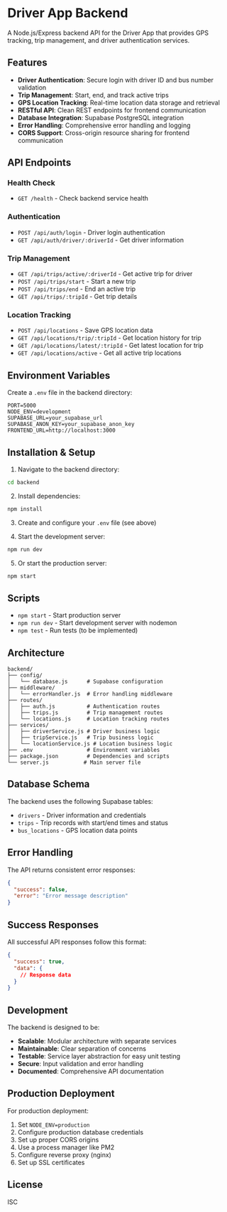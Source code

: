 # Driver App Backend

A Node.js/Express backend API for the Driver App that provides GPS tracking, trip management, and driver authentication services.

## Features

- **Driver Authentication**: Secure login with driver ID and bus number validation
- **Trip Management**: Start, end, and track active trips
- **GPS Location Tracking**: Real-time location data storage and retrieval
- **RESTful API**: Clean REST endpoints for frontend communication
- **Database Integration**: Supabase PostgreSQL integration
- **Error Handling**: Comprehensive error handling and logging
- **CORS Support**: Cross-origin resource sharing for frontend communication

## API Endpoints

### Health Check
- `GET /health` - Check backend service health

### Authentication
- `POST /api/auth/login` - Driver login authentication
- `GET /api/auth/driver/:driverId` - Get driver information

### Trip Management
- `GET /api/trips/active/:driverId` - Get active trip for driver
- `POST /api/trips/start` - Start a new trip
- `POST /api/trips/end` - End an active trip
- `GET /api/trips/:tripId` - Get trip details

### Location Tracking
- `POST /api/locations` - Save GPS location data
- `GET /api/locations/trip/:tripId` - Get location history for trip
- `GET /api/locations/latest/:tripId` - Get latest location for trip
- `GET /api/locations/active` - Get all active trip locations

## Environment Variables

Create a `.env` file in the backend directory:

```env
PORT=5000
NODE_ENV=development
SUPABASE_URL=your_supabase_url
SUPABASE_ANON_KEY=your_supabase_anon_key
FRONTEND_URL=http://localhost:3000
```

## Installation & Setup

1. Navigate to the backend directory:
```bash
cd backend
```

2. Install dependencies:
```bash
npm install
```

3. Create and configure your `.env` file (see above)

4. Start the development server:
```bash
npm run dev
```

5. Or start the production server:
```bash
npm start
```

## Scripts

- `npm start` - Start production server
- `npm run dev` - Start development server with nodemon
- `npm test` - Run tests (to be implemented)

## Architecture

```
backend/
├── config/
│   └── database.js      # Supabase configuration
├── middleware/
│   └── errorHandler.js  # Error handling middleware
├── routes/
│   ├── auth.js          # Authentication routes
│   ├── trips.js         # Trip management routes
│   └── locations.js     # Location tracking routes
├── services/
│   ├── driverService.js # Driver business logic
│   ├── tripService.js   # Trip business logic
│   └── locationService.js # Location business logic
├── .env                 # Environment variables
├── package.json         # Dependencies and scripts
└── server.js           # Main server file
```

## Database Schema

The backend uses the following Supabase tables:

- `drivers` - Driver information and credentials
- `trips` - Trip records with start/end times and status
- `bus_locations` - GPS location data points

## Error Handling

The API returns consistent error responses:

```json
{
  "success": false,
  "error": "Error message description"
}
```

## Success Responses

All successful API responses follow this format:

```json
{
  "success": true,
  "data": {
    // Response data
  }
}
```

## Development

The backend is designed to be:
- **Scalable**: Modular architecture with separate services
- **Maintainable**: Clear separation of concerns
- **Testable**: Service layer abstraction for easy unit testing
- **Secure**: Input validation and error handling
- **Documented**: Comprehensive API documentation

## Production Deployment

For production deployment:

1. Set `NODE_ENV=production`
2. Configure production database credentials
3. Set up proper CORS origins
4. Use a process manager like PM2
5. Configure reverse proxy (nginx)
6. Set up SSL certificates

## License

ISC